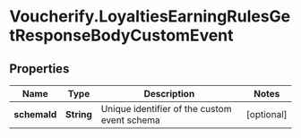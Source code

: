 # Voucherify.LoyaltiesEarningRulesGetResponseBodyCustomEvent

## Properties

Name | Type | Description | Notes
------------ | ------------- | ------------- | -------------
**schemaId** | **String** | Unique identifier of the custom event schema | [optional] 


